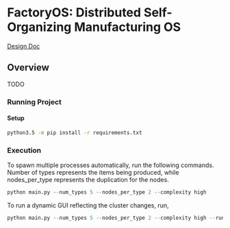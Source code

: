 
# FactoryOS: Distributed Self-Organizing Manufacturing OS

[Design Doc](https://docs.google.com/document/d/14D9z-c7i1_GU2eFmPw7M6nCwIaInTCtb14OPEwDR4mo/edit#)

## Overview

TODO

### Running Project

#### Setup

```bash
python3.5 -m pip install -r requirements.txt
```

### Execution

To spawn multiple processes automatically, run the following commands. Number of types represents the items being produced, while nodes_per_type represents the duplication for the nodes.

```python
python main.py --num_types 5 --nodes_per_type 2 --complexity high
```

To run a dynamic GUI reflecting the cluster changes, run,
```python
python main.py --num_types 5 --nodes_per_type 2 --complexity high --run_plotter True
```

